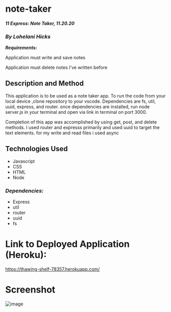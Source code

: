 # note-taker

 #### _11 Express: Note Taker, 11.20.20_

### _By Lohelani Hicks_

***Requirements:***

Application must write and save notes

Application must delete notes I've written before

## Description and Method

This application is to be used as a note taker app. To run the code from your local device ,clone repository to your vscode. Dependencies are fs, util, uuid, express, and router. once dependencies are installed, run node server.js in your terminal and open via link in terminal on port 3000.

Completion of this app was accomplished by using get, post, and delete methods. I used router and expresss primarily and used uuid to target the text elements. for my write and read files i used async

## Technologies Used
* Javascript
* CSS
* HTML
* Node
### _Dependencies:_
* Express
* util
* router
* uuid 
* fs

# Link to Deployed Application (Heroku):

 https://thawing-shelf-78357.herokuapp.com/

# Screenshot

![image](https://user-images.githubusercontent.com/70550481/100918325-53330480-34a6-11eb-875f-34f0e2949427.png)


